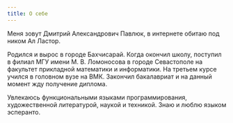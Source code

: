 ```yaml
---
title: О себе
---
```

Меня зовут Дмитрий Александрович Павлюк, в интернете обитаю под ником Ал Ластор.

Родился и вырос в городе Бахчисарай. Когда окончил школу, поступил в филиал МГУ имени М. В. Ломоносова в городе Севастополе на факультет прикладной математики и информатики. На третьем курсе учился в головном вузе на ВМК. Закончил бакалавриат и на данный момент жду получение диплома.

Увлекаюсь функциональными языками программирования, художественной литературой, наукой и техникой. Знаю и люблю языком эсперанто.
